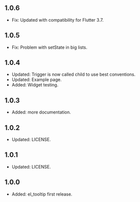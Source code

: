 ## 1.0.6

* Fix: Updated with compatibility for Flutter 3.7.

## 1.0.5

* Fix: Problem with setState in big lists.

## 1.0.4

* Updated: Trigger is now called child to use best conventions.
* Updated: Example page.
* Added: Widget testing.

## 1.0.3

* Added: more documentation.

## 1.0.2

* Updated: LICENSE.

## 1.0.1

* Updated: LICENSE.

## 1.0.0

* Added: el_tooltip first release.
